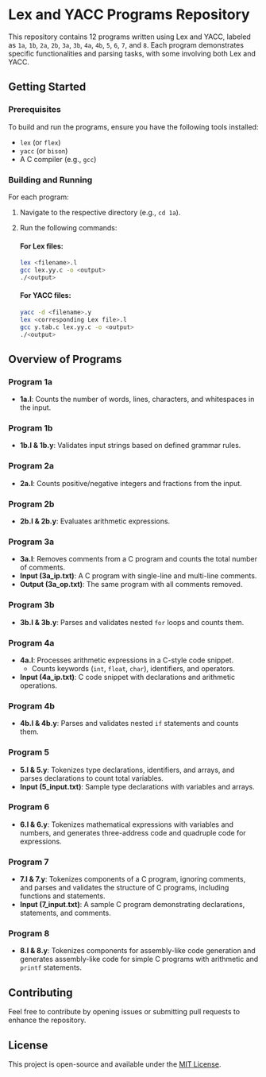 # Lex and YACC Programs Repository

This repository contains 12 programs written using Lex and YACC, labeled as `1a`, `1b`, `2a`, `2b`, `3a`, `3b`, `4a`, `4b`, `5`, `6`, `7`, and `8`. Each program demonstrates specific functionalities and parsing tasks, with some involving both Lex and YACC.

## Getting Started

### Prerequisites
To build and run the programs, ensure you have the following tools installed:
- `lex` (or `flex`)
- `yacc` (or `bison`)
- A C compiler (e.g., `gcc`)

### Building and Running
For each program:

1. Navigate to the respective directory (e.g., `cd 1a`).
2. Run the following commands:

   #### For Lex files:
   ```bash
   lex <filename>.l
   gcc lex.yy.c -o <output>
   ./<output>
   ```

   #### For YACC files:
   ```bash
   yacc -d <filename>.y
   lex <corresponding Lex file>.l
   gcc y.tab.c lex.yy.c -o <output>
   ./<output>
   ```

## Overview of Programs

### Program 1a
- **1a.l**: Counts the number of words, lines, characters, and whitespaces in the input.

### Program 1b
- **1b.l & 1b.y**: Validates input strings based on defined grammar rules.

### Program 2a
- **2a.l**: Counts positive/negative integers and fractions from the input.

### Program 2b
- **2b.l & 2b.y**: Evaluates arithmetic expressions.

### Program 3a
- **3a.l**: Removes comments from a C program and counts the total number of comments.
- **Input (3a_ip.txt)**: A C program with single-line and multi-line comments.
- **Output (3a_op.txt)**: The same program with all comments removed.

### Program 3b
- **3b.l & 3b.y**: Parses and validates nested `for` loops and counts them.

### Program 4a
- **4a.l**: Processes arithmetic expressions in a C-style code snippet.
  - Counts keywords (`int`, `float`, `char`), identifiers, and operators.
- **Input (4a_ip.txt)**: C code snippet with declarations and arithmetic operations.

### Program 4b
- **4b.l & 4b.y**: Parses and validates nested `if` statements and counts them.

### Program 5
- **5.l & 5.y**: Tokenizes type declarations, identifiers, and arrays, and parses declarations to count total variables.
- **Input (5_input.txt)**: Sample type declarations with variables and arrays.

### Program 6
- **6.l & 6.y**: Tokenizes mathematical expressions with variables and numbers, and generates three-address code and quadruple code for expressions.

### Program 7
- **7.l & 7.y**: Tokenizes components of a C program, ignoring comments, and parses and validates the structure of C programs, including functions and statements.
- **Input (7_input.txt)**: A sample C program demonstrating declarations, statements, and comments.

### Program 8
- **8.l & 8.y**: Tokenizes components for assembly-like code generation and generates assembly-like code for simple C programs with arithmetic and `printf` statements.

## Contributing
Feel free to contribute by opening issues or submitting pull requests to enhance the repository.

## License
This project is open-source and available under the [MIT License](LICENSE).

